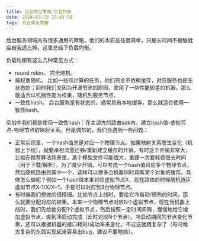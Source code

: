 ```yaml
---
title: 后台常见策略-负载均衡
date: 2024-03-23 23:43:59
tags: 后台常见策略
---
```


后台服务领域内有很多通用的策略，他们的本质往往很简单，只是长时间不接触就会被我遗忘掉。这里总结下负载均衡。

负载均衡有这么几种常见方式：

* round robin。 完全随机。
* 按权重随机。 比如一些纯计算的任务，他们完全不依赖缓存，对应服务也是无状态的；同时我们又因为开源节流的原因，使用了一些性能较差的机器，那么就适合以机器性能为权重，随机到服务节点。
* 一致性hash。 后台服务是有状态的，通常具有本地缓存，那么就适合使用一致性hash。

实战中我们都是使用一致性hash：在主调方的路由sdk内，建立hash值-虚拟节点-物理节点的映射关系。但是偶尔的，我们会遇到一些问题：
* 正常实现里，一个hash值总是对应一个物理节点。如果映射关系发生变化（机器上下线），就要承担流量迁移/重新建立缓存的开销。有时这个开销非常大，比如在推荐算法场景里，某个模型文件可能很大，重建一次要耗费很长时间（用于下载/解析）。为了减少开销，可以考虑一个hash值对应多个物理节点，然后随机路由到其中一个，这样可以使多台机器同时具有某个对象的缓存。具体怎么做呢？例如一个hash值本来对应虚拟节点X，现在路由的时候随机选区虚拟节点X-1/X/X+1，于是可以对应到3台物理节点。
* 有时候我们想做的很精细。比如节点上线时，要给它冷启动/预热的时间，那么就要分配对应的权重。本来一个物理节点对应N个虚拟节点，现在当机器上线时，我们先给他分配1个虚拟节点，然后按照一定时间间隔，慢慢地给它增加虚拟节点，直到冷启动完成（此时对应N个节点）。冷启动期间的节点变化节奏，还可以根据机器的接口耗时/成功率来变化，不过这就跟复杂了（有时候太复杂的东西实现起来容易出bug，建议不要瞎搞）。